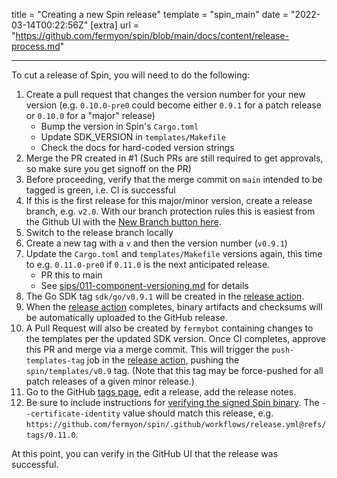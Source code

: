 title = "Creating a new Spin release"
template = "spin_main"
date = "2022-03-14T00:22:56Z"
[extra]
url = "https://github.com/fermyon/spin/blob/main/docs/content/release-process.md"

---

To cut a release of Spin, you will need to do the following:

1. Create a pull request that changes the version number for your new version
   (e.g. `0.10.0-pre0` could become either `0.9.1` for a patch release or
   `0.10.0` for a "major" release)
   - Bump the version in Spin's `Cargo.toml`
   - Update SDK_VERSION in `templates/Makefile`
   - Check the docs for hard-coded version strings
1. Merge the PR created in #1 (Such PRs are still required to get approvals, so
   make sure you get signoff on the PR)
1. Before proceeding, verify that the merge commit on `main` intended to be
   tagged is green, i.e. CI is successful
1. If this is the first release for this major/minor version, create a release
   branch, e.g. `v2.0`. With our branch protection rules this is easiest from
   the Github UI with the
   [New Branch button here](https://github.com/fermyon/spin/branches).
1. Switch to the release branch locally
1. Create a new tag with a `v` and then the version number (`v0.9.1`)
1. Update the `Cargo.toml` and `templates/Makefile` versions again, this
   time to e.g. `0.11.0-pre0` if `0.11.0` is the next anticipated release.
   - PR this to main
   - See [sips/011-component-versioning.md](sips/011-component-versioning.md)
     for details
1. The Go SDK tag `sdk/go/v0.9.1` will be created in the [release action].
1. When the [release action] completes, binary artifacts and checksums will be
   automatically uploaded to the GitHub release.
1. A Pull Request will also be created by `fermybot` containing changes to the
   templates per the updated SDK version. Once CI completes, approve this PR and
   merge via a merge commit. This will trigger the `push-templates-tag` job in
   the [release action], pushing the `spin/templates/v0.9` tag. (Note
   that this tag may be force-pushed for all patch releases of a given minor release.)
1. Go to the GitHub [tags page](https://github.com/fermyon/spin/releases),
   edit a release, add the release notes.
1. Be sure to include instructions for
   [verifying the signed Spin binary](./sips/012-signing-spin-releases.md). The
   `--certificate-identity` value should match this release, e.g.
   `https://github.com/fermyon/spin/.github/workflows/release.yml@refs/tags/0.11.0`.

At this point, you can verify in the GitHub UI that the release was successful.

[release action]: https://github.com/fermyon/spin/actions/workflows/release.yml
